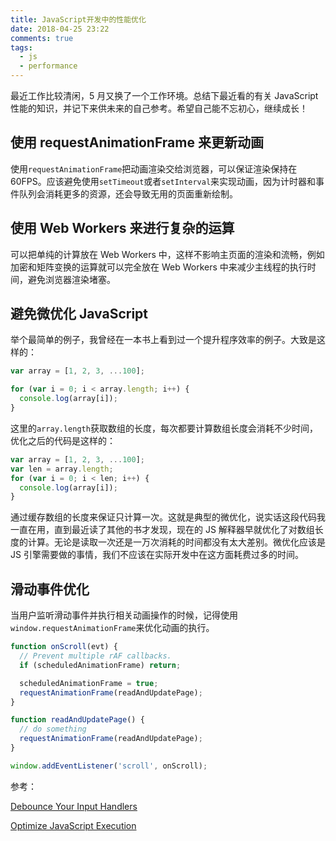 ```yaml
---
title: JavaScript开发中的性能优化
date: 2018-04-25 23:22
comments: true
tags:
  - js
  - performance
---
```


最近工作比较清闲，5 月又换了一个工作环境。总结下最近看的有关 JavaScript 性能的知识，并记下来供未来的自己参考。希望自己能不忘初心，继续成长！

## 使用 requestAnimationFrame 来更新动画

使用`requestAnimationFrame`把动画渲染交给浏览器，可以保证渲染保持在 60FPS。应该避免使用`setTimeout`或者`setInterval`来实现动画，因为计时器和事件队列会消耗更多的资源，还会导致无用的页面重新绘制。

## 使用 Web Workers 来进行复杂的运算

可以把单纯的计算放在 Web Workers 中，这样不影响主页面的渲染和流畅，例如加密和矩阵变换的运算就可以完全放在 Web Workers 中来减少主线程的执行时间，避免浏览器渲染堵塞。

## 避免微优化 JavaScript

举个最简单的例子，我曾经在一本书上看到过一个提升程序效率的例子。大致是这样的：

```js
var array = [1, 2, 3, ...100];

for (var i = 0; i < array.length; i++) {
  console.log(array[i]);
}
```

这里的`array.length`获取数组的长度，每次都要计算数组长度会消耗不少时间，优化之后的代码是这样的：

```js
var array = [1, 2, 3, ...100];
var len = array.length;
for (var i = 0; i < len; i++) {
  console.log(array[i]);
}
```

通过缓存数组的长度来保证只计算一次。这就是典型的微优化，说实话这段代码我一直在用，直到最近读了其他的书才发现，现在的 JS 解释器早就优化了对数组长度的计算。无论是读取一次还是一万次消耗的时间都没有太大差别。微优化应该是 JS 引擎需要做的事情，我们不应该在实际开发中在这方面耗费过多的时间。

## 滑动事件优化

当用户监听滑动事件并执行相关动画操作的时候，记得使用`window.requestAnimationFrame`来优化动画的执行。

```js
function onScroll(evt) {
  // Prevent multiple rAF callbacks.
  if (scheduledAnimationFrame) return;

  scheduledAnimationFrame = true;
  requestAnimationFrame(readAndUpdatePage);
}

function readAndUpdatePage() {
  // do something
  requestAnimationFrame(readAndUpdatePage);
}

window.addEventListener('scroll', onScroll);
```

参考：

[Debounce Your Input Handlers](https://developers.google.com/web/fundamentals/performance/rendering/debounce-your-input-handlers)

[Optimize JavaScript Execution](https://developers.google.com/web/fundamentals/performance/rendering/optimize-javascript-execution)

